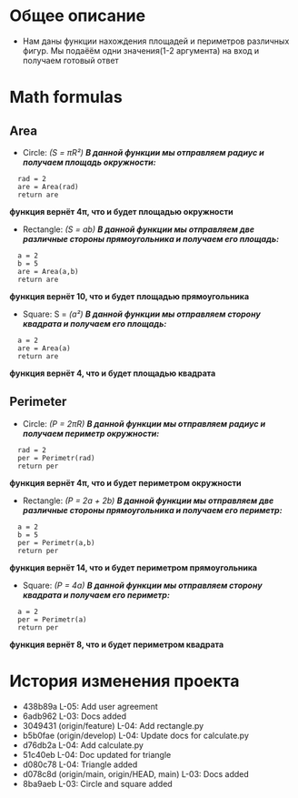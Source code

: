 # Общее описание
- Нам даны функции нахождения площадей и периметров различных фигур. Мы подаёём одни значения(1-2 аргумента) на вход и получаем готовый ответ


# Math formulas
## Area
- Circle: *(*S = πR²*)*  ***В данной функции мы отправляем радиус и получаем площадь окружности:***
```
  rad = 2
  are = Area(rad)
  return are
```
 **функция вернёт 4π,  что и будет площадью окружности**
- Rectangle: *(*S = ab*)* ***В данной функции мы отправляем две различные стороны прямоугольника и получаем его площадь:***
```
  a = 2
  b = 5
  are = Area(a,b)
  return are
```
 **функция вернёт 10, что и будет площадью прямоугольника**
- Square: S = *(*a²*)* ***В данной функции мы отправляем сторону квадрата и получаем его площадь:***
```
  a = 2
  are = Area(a)
  return are
```
 **функция вернёт 4, что и будет площадью квадрата**

## Perimeter
- Circle: *(*P = 2πR*)* ***В данной функции мы отправляем радиус и получаем периметр окружности:***
```
  rad = 2
  per = Perimetr(rad)
  return per
```
 **функция вернёт 4π,  что и будет периметром окружности**
- Rectangle: *(*P = 2a + 2b*)* ***В данной функции мы отправляем две различные стороны прямоугольника и получаем его периметр:***
```
  a = 2
  b = 5
  per = Perimetr(a,b)
  return per
```
 **функция вернёт 14, что и будет периметром прямоугольника**
- Square: *(*P = 4a*)* ***В данной функции мы отправляем сторону квадрата и получаем его периметр:***
```
  a = 2
  per = Perimetr(a)
  return per
```
 **функция вернёт 8, что и будет периметром квадрата**
# История изменения проекта
- 438b89a L-05: Add user agreement
- 6adb962 L-03: Docs added
- 3049431 (origin/feature) L-04: Add rectangle.py
- b5b0fae (origin/develop) L-04: Update docs for calculate.py
- d76db2a L-04: Add calculate.py
- 51c40eb L-04: Doc updated for triangle
- d080c78 L-04: Triangle added
- d078c8d (origin/main, origin/HEAD, main) L-03: Docs added
- 8ba9aeb L-03: Circle and square added
